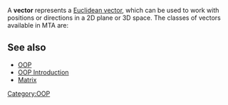A **vector** represents a [Euclidean vector](http://en.wikipedia.org/wiki/Euclidean_vector), which can be used to work with positions or directions in a 2D plane or 3D space. The classes of vectors available in MTA are:

See also
--------

-   [OOP](/docs/oop.md "wikilink")
-   [OOP Introduction](/docs/oop_introduction.md "wikilink")
-   [Matrix](/docs/matrix.md "wikilink")

[Category:OOP](/docs/category:oop.md "wikilink")
